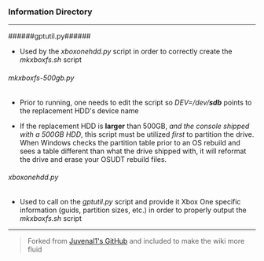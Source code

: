 ### Information Directory ###
---
######gptutil.py######
- Used by the _xboxonehdd.py_ script in order to correctly create the _mkxboxfs.sh_ script


###### mkxboxfs-500gb.py ######
- Prior to running, one needs to edit the script so _DEV=/dev/__sdb___ points to the replacement HDD's device name

- If the replacement HDD is __larger__ than 500GB, _and the console shipped with a 500GB HDD_, this script must be utilized _first_ to partition the drive.  When Windows checks the partition table prior to an OS rebuild and sees a table different than what the drive shipped with, it will reformat the drive and erase your OSUDT rebuild files.


###### xboxonehdd.py ######
- Used to call on the _gptutil.py_ script and provide it Xbox One specific information (guids, partition sizes, etc.) in order to properly output the _mkxboxfs.sh_ script

---
> Forked from [Juvenal1's GitHub](https://github.com/Juvenal1/xboxonehdd) and included to make the wiki more fluid
 
